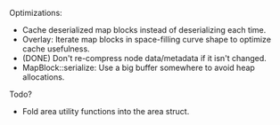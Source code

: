 Optimizations:

- Cache deserialized map blocks instead of deserializing each time.
- Overlay: Iterate map blocks in space-filling curve shape to optimize cache usefulness.
- (DONE) Don't re-compress node data/metadata if it isn't changed.
- MapBlock::serialize: Use a big buffer somewhere to avoid heap allocations.

Todo?

- Fold area utility functions into the area struct.